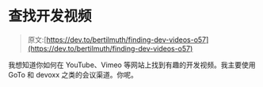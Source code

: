 # 查找开发视频

> 原文:[https://dev.to/bertilmuth/finding-dev-videos-o57](https://dev.to/bertilmuth/finding-dev-videos-o57)

我想知道你如何在 YouTube、Vimeo 等网站上找到有趣的开发视频。我主要使用 GoTo 和 devoxx 之类的会议渠道。你呢。